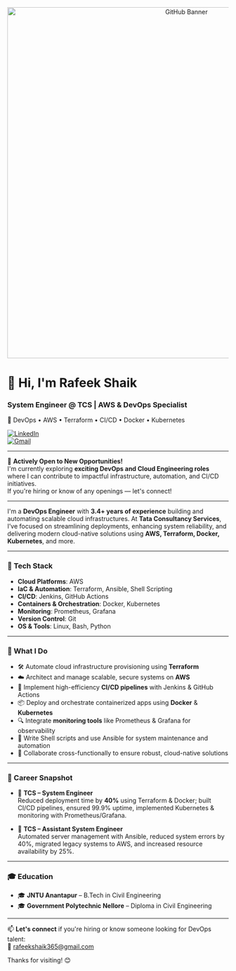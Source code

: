 <div align="center">
  <img src="https://github.com/rafeekshaik/rafeekshaik/blob/main/git_banner.png" alt="GitHub Banner" width="800"/>
</div>

# 👋 Hi, I'm Rafeek Shaik

### System Engineer @ TCS | AWS & DevOps Specialist  
🚀 DevOps • AWS • Terraform • CI/CD • Docker • Kubernetes

[![LinkedIn](https://img.shields.io/badge/LinkedIn-Connect-blue?logo=linkedin&style=flat)](https://www.linkedin.com/in/rafeekshaik/)  
[![Gmail](https://img.shields.io/badge/Email-rafeekshaik365@gmail.com-red?logo=gmail&style=flat)](mailto:rafeekshaik365@gmail.com)

---

💼 **Actively Open to New Opportunities!**  
I'm currently exploring **exciting DevOps and Cloud Engineering roles** where I can contribute to impactful infrastructure, automation, and CI/CD initiatives.  
If you're hiring or know of any openings — let's connect!

---

I'm a **DevOps Engineer** with **3.4+ years of experience** building and automating scalable cloud infrastructures. At **Tata Consultancy Services**, I’ve focused on streamlining deployments, enhancing system reliability, and delivering modern cloud-native solutions using **AWS, Terraform, Docker, Kubernetes**, and more.

---

### 🧰 Tech Stack

- **Cloud Platforms**: AWS  
- **IaC & Automation**: Terraform, Ansible, Shell Scripting  
- **CI/CD**: Jenkins, GitHub Actions  
- **Containers & Orchestration**: Docker, Kubernetes  
- **Monitoring**: Prometheus, Grafana  
- **Version Control**: Git  
- **OS & Tools**: Linux, Bash, Python

---

### 🔧 What I Do

- 🛠️ Automate cloud infrastructure provisioning using **Terraform**  
- ☁️ Architect and manage scalable, secure systems on **AWS**  
- 🚀 Implement high-efficiency **CI/CD pipelines** with Jenkins & GitHub Actions  
- 📦 Deploy and orchestrate containerized apps using **Docker** & **Kubernetes**  
- 🔍 Integrate **monitoring tools** like Prometheus & Grafana for observability  
- 📜 Write Shell scripts and use Ansible for system maintenance and automation  
- 🤝 Collaborate cross-functionally to ensure robust, cloud-native solutions

---

### 💼 Career Snapshot

- 🏢 **TCS – System Engineer**  
  Reduced deployment time by **40%** using Terraform & Docker; built CI/CD pipelines, ensured 99.9% uptime, implemented Kubernetes & monitoring with Prometheus/Grafana.

- 🏢 **TCS – Assistant System Engineer**  
  Automated server management with Ansible, reduced system errors by 40%, migrated legacy systems to AWS, and increased resource availability by 25%.

---

### 🎓 Education

- 🎓 **JNTU Anantapur** – B.Tech in Civil Engineering  
- 🎓 **Government Polytechnic Nellore** – Diploma in Civil Engineering

---

📫 **Let's connect** if you're hiring or know someone looking for DevOps talent:  
📧 [rafeekshaik365@gmail.com](mailto:rafeekshaik365@gmail.com)

Thanks for visiting! 😊
